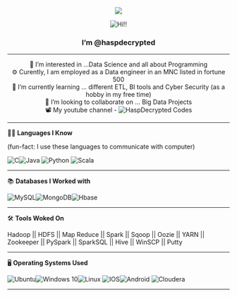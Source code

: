 <p align="center"> <img src="https://komarev.com/ghpvc/?username=your-github-haspdecrypted&color=blueviolet&style=plastic"/> </p>


<p align="center"> <img src="https://media.giphy.com/media/Zmf45OJrZeu7roz4xA/giphy.gif" alt="Hi!!"/> </p> 
<h3 align="center">I’m @haspdecrypted </h3> 

---

<p align="center"> 👀 I’m interested in ...Data Science and all about Programming <br>
  ⚙️ Curently, I am employed as a Data engineer in an MNC listed in fortune 500 <br>
  🌱 I’m currently learning ... different ETL, BI tools and Cyber Security (as a hobby in my free time) <br>
💞️ I’m looking to collaborate on ... Big Data Projects <br> 
📽 My youtube channel - <img src="https://www.youtube.com/channel/UCwfQPuc-78OpCo45RXVF1Vg/featured" alt="HaspDecrypted Codes"/>
</p>


---

👨‍💻 **Languages I Know**

(fun-fact: I use these languages to communicate with computer)

<img alt="C" src="https://img.shields.io/badge/c-%2300599C.svg?style=for-the-badge&logo=c&logoColor=white"/><img alt="Java" src="https://img.shields.io/badge/java-%23ED8B00.svg?style=for-the-badge&logo=java&logoColor=white"/>
<img alt="Python" src="https://img.shields.io/badge/python-%2314354C.svg?style=for-the-badge&logo=python&logoColor=white"/>
<img alt="Scala" src="https://img.shields.io/badge/scala-%23DC322F.svg?style=for-the-badge&logo=scala&logoColor=white"/>

---

📚 **Databases I Worked with**

<img alt="MySQL" src="https://img.shields.io/badge/mysql-%2300f.svg?style=for-the-badge&logo=mysql&logoColor=white"/><img alt="MongoDB" src ="https://img.shields.io/badge/MongoDB-%234ea94b.svg?style=for-the-badge&logo=mongodb&logoColor=white"/><img alt="Hbase" src="https://img.shields.io/badge/Hbase-%23<Yellow>.svg?style=for-the-badge&logo=<Hbase>&logoColor=<logo-color>" alt="Hbase"/>

---

🛠️ **Tools Woked On**

Hadoop || HDFS || Map Reduce || Spark || Sqoop || Oozie || YARN || Zookeeper || PySpark || SparkSQL || Hive || WinSCP || Putty

---

🖥️ **Operating Systems Used**

<img alt="Ubuntu" src="https://img.shields.io/badge/Ubuntu-E95420?style=for-the-badge&logo=ubuntu&logoColor=white" /><img alt="Windows 10" src="https://img.shields.io/badge/Windows-0078D6?style=for-the-badge&logo=windows&logoColor=white" /><img alt="Linux" src="https://img.shields.io/badge/Linux-FCC624?style=for-the-badge&logo=linux&logoColor=black">
<img alt="IOS" src="https://img.shields.io/badge/iOS-000000?style=for-the-badge&logo=ios&logoColor=white"><img alt="Android" src="https://img.shields.io/badge/Android-3DDC84?style=for-the-badge&logo=android&logoColor=white" />   <img alt="Cloudera" src="https://img.shields.io/badge/Cloudera-%23<purple>.svg?style=for-the-badge&logo=<Cloudera>&logoColor=<cyan>" alt="Cloudera"/>

---




<!---
haspdecrypted/haspdecrypted is a ✨ special ✨ repository because its `README.md` (this file) appears on your GitHub profile.
You can click the Preview link to take a look at your changes.
--->
